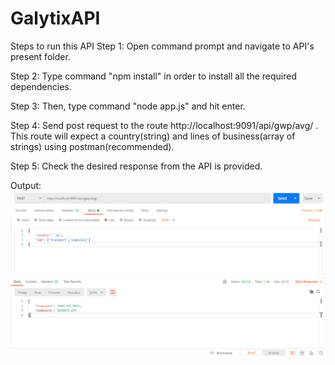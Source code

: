 # GalytixAPI
Steps to run this API
Step 1: Open command prompt and navigate to API's present folder.

Step 2: Type command "npm install" in order to install all the required dependencies.

Step 3: Then, type command "node app.js" and hit enter.

Step 4: Send post request to the route http://localhost:9091/api/gwp/avg/ . This route will expect a country(string) and lines of business(array of strings) using postman(recommended).

Step 5: Check the desired response from the API is provided.

Output: 
![](Output.png)
